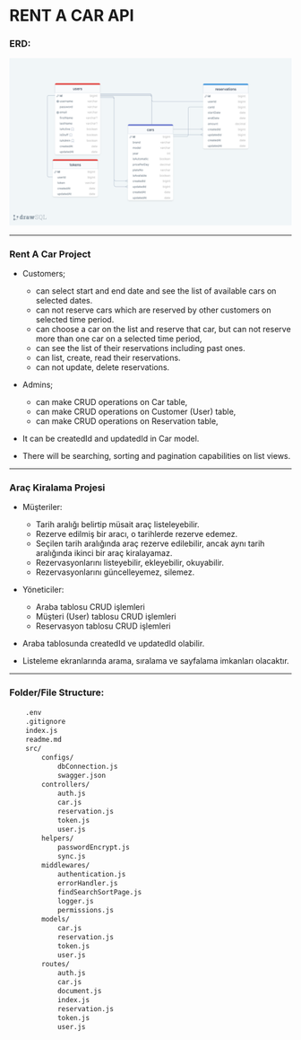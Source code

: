 # RENT A CAR API

### ERD:

![ERD](./erdRentACarAPI.png)

---

### Rent A Car Project

- Customers;

  - can select start and end date and see the list of available cars on selected dates.
  - can not reserve cars which are reserved by other customers on selected time period.
  - can choose a car on the list and reserve that car, but can not reserve more than one car on a selected time period,
  - can see the list of their reservations including past ones.
  - can list, create, read their reservations.
  - can not update, delete reservations.

- Admins;

  - can make CRUD operations on Car table,
  - can make CRUD operations on Customer (User) table,
  - can make CRUD operations on Reservation table,

- It can be createdId and updatedId in Car model.
- There will be searching, sorting and pagination capabilities on list views.

---

### Araç Kiralama Projesi

- Müşteriler:
  - Tarih aralığı belirtip müsait araç listeleyebilir.
  - Rezerve edilmiş bir aracı, o tarihlerde rezerve edemez.
  - Seçilen tarih aralığında araç rezerve edilebilir, ancak aynı tarih aralığında ikinci bir araç kiralayamaz.
  - Rezervasyonlarını listeyebilir, ekleyebilir, okuyabilir.
  - Rezervasyonlarını güncelleyemez, silemez.
- Yöneticiler:

  - Araba tablosu CRUD işlemleri
  - Müşteri (User) tablosu CRUD işlemleri
  - Reservasyon tablosu CRUD işlemleri

- Araba tablosunda createdId ve updatedId olabilir.
- Listeleme ekranlarında arama, sıralama ve sayfalama imkanları olacaktır.

---

### Folder/File Structure:

```
    .env
    .gitignore
    index.js
    readme.md
    src/
        configs/
            dbConnection.js
            swagger.json
        controllers/
            auth.js
            car.js
            reservation.js
            token.js
            user.js
        helpers/
            passwordEncrypt.js
            sync.js
        middlewares/
            authentication.js
            errorHandler.js
            findSearchSortPage.js
            logger.js
            permissions.js
        models/
            car.js
            reservation.js
            token.js
            user.js
        routes/
            auth.js
            car.js
            document.js
            index.js
            reservation.js
            token.js
            user.js
```
